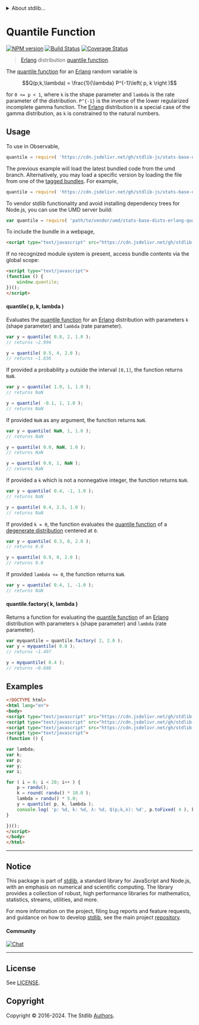 <!--

@license Apache-2.0

Copyright (c) 2018 The Stdlib Authors.

Licensed under the Apache License, Version 2.0 (the "License");
you may not use this file except in compliance with the License.
You may obtain a copy of the License at

   http://www.apache.org/licenses/LICENSE-2.0

Unless required by applicable law or agreed to in writing, software
distributed under the License is distributed on an "AS IS" BASIS,
WITHOUT WARRANTIES OR CONDITIONS OF ANY KIND, either express or implied.
See the License for the specific language governing permissions and
limitations under the License.

-->


<details>
  <summary>
    About stdlib...
  </summary>
  <p>We believe in a future in which the web is a preferred environment for numerical computation. To help realize this future, we've built stdlib. stdlib is a standard library, with an emphasis on numerical and scientific computation, written in JavaScript (and C) for execution in browsers and in Node.js.</p>
  <p>The library is fully decomposable, being architected in such a way that you can swap out and mix and match APIs and functionality to cater to your exact preferences and use cases.</p>
  <p>When you use stdlib, you can be absolutely certain that you are using the most thorough, rigorous, well-written, studied, documented, tested, measured, and high-quality code out there.</p>
  <p>To join us in bringing numerical computing to the web, get started by checking us out on <a href="https://github.com/stdlib-js/stdlib">GitHub</a>, and please consider <a href="https://opencollective.com/stdlib">financially supporting stdlib</a>. We greatly appreciate your continued support!</p>
</details>

# Quantile Function

[![NPM version][npm-image]][npm-url] [![Build Status][test-image]][test-url] [![Coverage Status][coverage-image]][coverage-url] <!-- [![dependencies][dependencies-image]][dependencies-url] -->

> [Erlang][erlang-distribution] distribution [quantile function][quantile-function].

<section class="intro">

The [quantile function][quantile-function] for an [Erlang][erlang-distribution] random variable is

<!-- <equation class="equation" label="eq:erlang_quantile_function" align="center" raw="Q(p;k,\lambda) = \frac{1}{\lambda} P^{-1}\left( p, k \right )" alt="Quantile function for a Erlang distribution."> -->

```math
Q(p;k,\lambda) = \frac{1}{\lambda} P^{-1}\left( p, k \right )
```

<!-- <div class="equation" align="center" data-raw-text="Q(p;k,\lambda) = \frac{1}{\lambda} P^{-1}\left( p, k \right )" data-equation="eq:erlang_quantile_function">
    <img src="https://cdn.jsdelivr.net/gh/stdlib-js/stdlib@591cf9d5c3a0cd3c1ceec961e5c49d73a68374cb/lib/node_modules/@stdlib/stats/base/dists/erlang/quantile/docs/img/equation_erlang_quantile_function.svg" alt="Quantile function for a Erlang distribution.">
    <br>
</div> -->

<!-- </equation> -->

for `0 <= p < 1`, where `k` is the shape parameter and `lambda` is the rate parameter of the distribution.  `P^{-1}` is the inverse of the lower regularized incomplete gamma function. The [Erlang][erlang-distribution] distribution is a special case of the gamma distribution, as `k` is constrained to the natural numbers.

</section>

<!-- /.intro -->



<section class="usage">

## Usage

To use in Observable,

```javascript
quantile = require( 'https://cdn.jsdelivr.net/gh/stdlib-js/stats-base-dists-erlang-quantile@umd/browser.js' )
```
The previous example will load the latest bundled code from the umd branch. Alternatively, you may load a specific version by loading the file from one of the [tagged bundles](https://github.com/stdlib-js/stats-base-dists-erlang-quantile/tags). For example,

```javascript
quantile = require( 'https://cdn.jsdelivr.net/gh/stdlib-js/stats-base-dists-erlang-quantile@v0.2.1-umd/browser.js' )
```

To vendor stdlib functionality and avoid installing dependency trees for Node.js, you can use the UMD server build:

```javascript
var quantile = require( 'path/to/vendor/umd/stats-base-dists-erlang-quantile/index.js' )
```

To include the bundle in a webpage,

```html
<script type="text/javascript" src="https://cdn.jsdelivr.net/gh/stdlib-js/stats-base-dists-erlang-quantile@umd/browser.js"></script>
```

If no recognized module system is present, access bundle contents via the global scope:

```html
<script type="text/javascript">
(function () {
    window.quantile;
})();
</script>
```

#### quantile( p, k, lambda )

Evaluates the [quantile function][quantile-function] for an [Erlang][erlang-distribution] distribution with parameters `k` (shape parameter) and `lambda` (rate parameter).

```javascript
var y = quantile( 0.8, 2, 1.0 );
// returns ~2.994

y = quantile( 0.5, 4, 2.0 );
// returns ~1.836
```

If provided a probability `p` outside the interval `[0,1]`, the function returns `NaN`.

```javascript
var y = quantile( 1.9, 1, 1.0 );
// returns NaN

y = quantile( -0.1, 1, 1.0 );
// returns NaN
```

If provided `NaN` as any argument, the function returns `NaN`.

```javascript
var y = quantile( NaN, 1, 1.0 );
// returns NaN

y = quantile( 0.0, NaN, 1.0 );
// returns NaN

y = quantile( 0.0, 1, NaN );
// returns NaN
```

If provided a `k` which is not a nonnegative integer, the function returns `NaN`.

```javascript
var y = quantile( 0.4, -1, 1.0 );
// returns NaN

y = quantile( 0.4, 2.5, 1.0 );
// returns NaN
```

If provided `k = 0`, the function evaluates the [quantile function][quantile-function] of a [degenerate distribution][degenerate-distribution] centered at `0`.

```javascript
var y = quantile( 0.3, 0, 2.0 );
// returns 0.0

y = quantile( 0.9, 0, 2.0 );
// returns 0.0
```

If provided `lambda <= 0`, the function returns `NaN`.

```javascript
var y = quantile( 0.4, 1, -1.0 );
// returns NaN
```

#### quantile.factory( k, lambda )

Returns a function for evaluating the [quantile function][quantile-function] of an [Erlang][erlang-distribution] distribution with parameters `k` (shape parameter) and `lambda` (rate parameter).

```javascript
var myquantile = quantile.factory( 2, 2.0 );
var y = myquantile( 0.8 );
// returns ~1.497

y = myquantile( 0.4 );
// returns ~0.688
```

</section>

<!-- /.usage -->

<section class="examples">

## Examples

<!-- eslint no-undef: "error" -->

```html
<!DOCTYPE html>
<html lang="en">
<body>
<script type="text/javascript" src="https://cdn.jsdelivr.net/gh/stdlib-js/random-base-randu@umd/browser.js"></script>
<script type="text/javascript" src="https://cdn.jsdelivr.net/gh/stdlib-js/math-base-special-round@umd/browser.js"></script>
<script type="text/javascript" src="https://cdn.jsdelivr.net/gh/stdlib-js/stats-base-dists-erlang-quantile@umd/browser.js"></script>
<script type="text/javascript">
(function () {

var lambda;
var k;
var p;
var y;
var i;

for ( i = 0; i < 20; i++ ) {
    p = randu();
    k = round( randu() * 10.0 );
    lambda = randu() * 5.0;
    y = quantile( p, k, lambda );
    console.log( 'p: %d, k: %d, λ: %d, Q(p;k,λ): %d', p.toFixed( 4 ), k, lambda.toFixed( 4 ), y.toFixed( 4 ) );
}

})();
</script>
</body>
</html>
```

</section>

<!-- /.examples -->

<!-- Section for related `stdlib` packages. Do not manually edit this section, as it is automatically populated. -->

<section class="related">

</section>

<!-- /.related -->

<!-- Section for all links. Make sure to keep an empty line after the `section` element and another before the `/section` close. -->


<section class="main-repo" >

* * *

## Notice

This package is part of [stdlib][stdlib], a standard library for JavaScript and Node.js, with an emphasis on numerical and scientific computing. The library provides a collection of robust, high performance libraries for mathematics, statistics, streams, utilities, and more.

For more information on the project, filing bug reports and feature requests, and guidance on how to develop [stdlib][stdlib], see the main project [repository][stdlib].

#### Community

[![Chat][chat-image]][chat-url]

---

## License

See [LICENSE][stdlib-license].


## Copyright

Copyright &copy; 2016-2024. The Stdlib [Authors][stdlib-authors].

</section>

<!-- /.stdlib -->

<!-- Section for all links. Make sure to keep an empty line after the `section` element and another before the `/section` close. -->

<section class="links">

[npm-image]: http://img.shields.io/npm/v/@stdlib/stats-base-dists-erlang-quantile.svg
[npm-url]: https://npmjs.org/package/@stdlib/stats-base-dists-erlang-quantile

[test-image]: https://github.com/stdlib-js/stats-base-dists-erlang-quantile/actions/workflows/test.yml/badge.svg?branch=v0.2.1
[test-url]: https://github.com/stdlib-js/stats-base-dists-erlang-quantile/actions/workflows/test.yml?query=branch:v0.2.1

[coverage-image]: https://img.shields.io/codecov/c/github/stdlib-js/stats-base-dists-erlang-quantile/main.svg
[coverage-url]: https://codecov.io/github/stdlib-js/stats-base-dists-erlang-quantile?branch=main

<!--

[dependencies-image]: https://img.shields.io/david/stdlib-js/stats-base-dists-erlang-quantile.svg
[dependencies-url]: https://david-dm.org/stdlib-js/stats-base-dists-erlang-quantile/main

-->

[chat-image]: https://img.shields.io/gitter/room/stdlib-js/stdlib.svg
[chat-url]: https://app.gitter.im/#/room/#stdlib-js_stdlib:gitter.im

[stdlib]: https://github.com/stdlib-js/stdlib

[stdlib-authors]: https://github.com/stdlib-js/stdlib/graphs/contributors

[umd]: https://github.com/umdjs/umd
[es-module]: https://developer.mozilla.org/en-US/docs/Web/JavaScript/Guide/Modules

[deno-url]: https://github.com/stdlib-js/stats-base-dists-erlang-quantile/tree/deno
[deno-readme]: https://github.com/stdlib-js/stats-base-dists-erlang-quantile/blob/deno/README.md
[umd-url]: https://github.com/stdlib-js/stats-base-dists-erlang-quantile/tree/umd
[umd-readme]: https://github.com/stdlib-js/stats-base-dists-erlang-quantile/blob/umd/README.md
[esm-url]: https://github.com/stdlib-js/stats-base-dists-erlang-quantile/tree/esm
[esm-readme]: https://github.com/stdlib-js/stats-base-dists-erlang-quantile/blob/esm/README.md
[branches-url]: https://github.com/stdlib-js/stats-base-dists-erlang-quantile/blob/main/branches.md

[stdlib-license]: https://raw.githubusercontent.com/stdlib-js/stats-base-dists-erlang-quantile/main/LICENSE

[degenerate-distribution]: https://en.wikipedia.org/wiki/Degenerate_distribution

[erlang-distribution]: https://en.wikipedia.org/wiki/Erlang_distribution

[quantile-function]: https://en.wikipedia.org/wiki/Quantile_function

</section>

<!-- /.links -->
